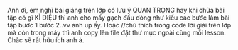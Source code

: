 Anh ơi, em nghĩ bài giảng trên lớp có lưu ý QUAN TRỌNG hay khi chữa bài tập có gì KÌ DIỆU thì anh cho mấy gạch đầu dòng như kiểu các bước làm bài tập bước 1 bước 2..vv anh up ấy. 
Hoặc //chú thích trong code lời giải trên lớp mà còn trong máy thì anh copy lên file đặt thư mục ngoài cùng mỗi lesson. Chắc sẽ rất hữu ích anh à.

